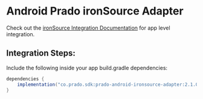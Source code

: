 # Android Prado ironSource Adapter

Check out the [ironSource Integration Documentation](https://developers.is.com/ironsource-mobile/android/android-sdk/) for app level integration.
## Integration Steps:

Include the following inside your app build.gradle dependencies:

```java
dependencies {
    implementation("co.prado.sdk:prado-android-ironsource-adapter:2.1.0")
}
``` 
